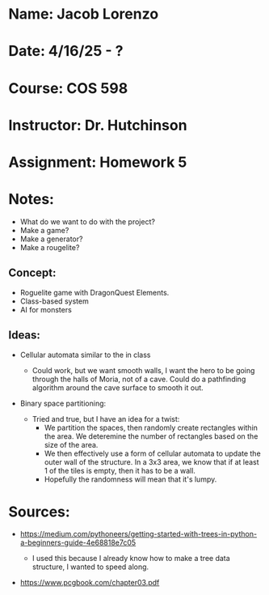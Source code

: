 # Name: Jacob Lorenzo
# Date: 4/16/25 - ?
# Course: COS 598
# Instructor: Dr. Hutchinson
# Assignment: Homework 5


# Notes:
- What do we want to do with the project? 
- Make a game?
- Make a generator?
- Make a rougelite?

## Concept:
- Roguelite game with DragonQuest Elements.
- Class-based system
- AI for monsters

## Ideas:
- Cellular automata similar to the in class
    - Could work, but we want smooth walls, I want the hero to be going through the halls of Moria, not of a cave. Could do a pathfinding algorithm around the cave surface to smooth it out.

- Binary space partitioning:
    - Tried and true, but I have an idea for a twist:
        - We partition the spaces, then randomly create rectangles within the area. We deteremine the number of rectangles based on the size of the area. 
        - We then effectively use a form of cellular automata to update the outer wall of the structure. In a 3x3 area, we know that if at least 1 of the tiles is empty, then it has to be a wall. 
        - Hopefully the randomness will mean that it's lumpy. 


# Sources:
- https://medium.com/pythoneers/getting-started-with-trees-in-python-a-beginners-guide-4e68818e7c05
    - I used this because I already know how to make a tree data structure, I wanted to speed along. 

- https://www.pcgbook.com/chapter03.pdf